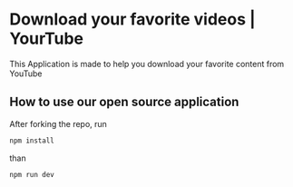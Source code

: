 # Download your favorite videos | YourTube

This Application is made to help you download your favorite content from YouTube

## How to use our open source application

After forking the repo, run

```bash
npm install 
```

than 
```bash
npm run dev
```
